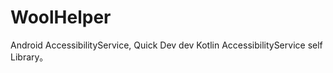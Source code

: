 # WoolHelper
Android AccessibilityService, Quick Dev
dev Kotlin AccessibilityService 
self Library。
